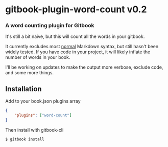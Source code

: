 # gitbook-plugin-word-count v0.2

### A word counting plugin for Gitbook

It's still a bit naive, but this will count all the words in your gitbook. 

It currently excludes most [normal](https://daringfireball.net/projects/markdown/syntax) Markdown syntax, but still hasn't been widely tested. If you have code in your project, it will likely inflate the number of words in your book.

I'll be working on updates to make the output more verbose, exclude code, and some more things.

## Installation

Add to your book.json plugins array

```json
{
	"plugins": ["word-count"]
}
```

Then install with gitbook-cli

```sh
$ gitbook install
```

